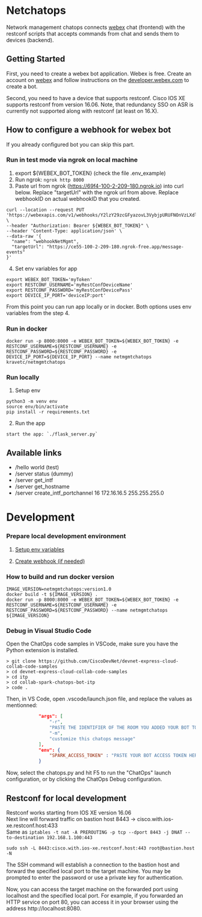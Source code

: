 # Netchatops
Network management chatops connects [webex](https://www.webex.com) chat (frontend) with the restconf scripts that accepts commands from chat and sends them to devices (backend).

## Getting Started

First, you need to create a webex bot application. Webex is free. Create an account on [webex](https://www.webex.com) and follow instructions on the [developer.webex.com](https://developer.webex.com/) to create a bot.

Second, you need to have a device that supports restconf. Cisco IOS XE supports restconf from version 16.06. Note, that redundancy SSO on ASR is currently not supported along with restconf (at least on 16.X).


## How to configure a webhook for webex bot
If you already configured bot you can skip this part.

### Run in test mode via ngrok on local machine
1. export ${WEBEX_BOT_TOKEN} (check the file .env_example)
2. Run ngrok: `ngrok http 8000`
3. Paste url from ngrok (https://69f4-100-2-209-180.ngrok.io) into curl below. Replace "targetUrl" with the ngrok url from above. Replace webhookID on actual webhookID that you created. 
```
curl --location --request PUT 'https://webexapis.com/v1/webhooks/Y2lzY29zcGFyazovL3VybjpURUFNOnVzLXdlc3QtMl9yL1dFQkhPT0svNzlmN2Y4ZjYtZTBiNy00ZTI4LTlmZWYtMGQ3YTRlNTkyMGM3' \
--header "Authorization: Bearer ${WEBEX_BOT_TOKEN}" \
--header 'Content-Type: application/json' \
--data-raw '{
  "name": "webhookNetMgmt",
  "targetUrl": "https://ce55-100-2-209-180.ngrok-free.app/message-events"
}'
```

4. Set env variables for app
``` 
export WEBEX_BOT_TOKEN='myToken'
export RESTCONF_USERNAME='myRestConfDeviceName'
export RESTCONF_PASSWORD='myRestConfDevicePass'
export DEVICE_IP_PORT='deviceIP:port'
```

From this point you can run app locally or in docker. Both options uses env variables from the step 4.


### Run in docker
```
docker run -p 8000:8000 -e WEBEX_BOT_TOKEN=${WEBEX_BOT_TOKEN} -e RESTCONF_USERNAME=${RESTCONF_USERNAME} -e RESTCONF_PASSWORD=${RESTCONF_PASSWORD} -e DEVICE_IP_PORT=${DEVICE_IP_PORT} --name netmgmtchatops kravetc/netmgmtchatops
```

### Run locally
1. Setup env
```
python3 -m venv env
source env/bin/activate
pip install -r requirements.txt
```

2. Run the app
```
start the app: `./flask_server.py`
```

## Available links

* /hello world (test)
* /server status (dummy)
* /server get_intf
* /server get_hostname
* /server create_intf_portchannel 16 172.16.16.5 255.255.255.0



# Development

### Prepare local development environment
1. [Setup env variables](#run-locally)

2. [Create webhook (if needed)](#run-in-test-mode-via-ngrok-on-local-machine)


### How to build and run docker version
```
IMAGE_VERSION=netmgmtchatops:version1.0
docker build -t ${IMAGE_VERSION} .
docker run -p 8000:8000 -e WEBEX_BOT_TOKEN=${WEBEX_BOT_TOKEN} -e RESTCONF_USERNAME=${RESTCONF_USERNAME} -e RESTCONF_PASSWORD=${RESTCONF_PASSWORD} --name netmgmtchatops ${IMAGE_VERSION}
```


### Debug in Visual Studio Code
Open the ChatOps code samples in VSCode, make sure you have the Python extension is installed.

```shell
> git clone https://github.com/CiscoDevNet/devnet-express-cloud-collab-code-samples
> cd devnet-express-cloud-collab-code-samples
> cd itp
> cd collab-spark-chatops-bot-itp
> code .
```

Then, in VS Code, open .vscode/launch.json file, and replace the values as mentionned:

```json
            "args": [
                "-r",
                "PASTE THE IDENTIFIER OF THE ROOM YOU ADDED YOUR BOT TO",
                "-m",
                "customize this chatops message"
            ],
            "env": {
                "SPARK_ACCESS_TOKEN" : "PASTE YOUR BOT ACCESS TOKEN HERE"
            }
```

Now, select the chatops.py 
and hit F5 to run the "ChatOps" launch configuration, or by clicking the ChatOps Debug configuration.


## Restconf for local development
Restconf works starting from IOS XE version 16.06  
Next line will forward traffic on bastion host 8443 -> cisco.with.ios-xe.restconf.host:433  
Same as `iptables -t nat -A PREROUTING -p tcp --dport 8443 -j DNAT --to-destination 192.168.1.100:443`

```
sudo ssh -L 8443:cisco.with.ios-xe.restconf.host:443 root@bastion.host -N
```
The SSH command will establish a connection to the bastion host and forward the specified local port to the target machine. You may be prompted to enter the password or use a private key for authentication.

Now, you can access the target machine on the forwarded port using localhost and the specified local port. For example, if you forwarded an HTTP service on port 80, you can access it in your browser using the address http://localhost:8080.
